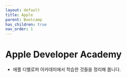 ```yaml
---
layout: default
title: Apple
parent: Bootcamp
has_children: true
nav_order: 1
---
```


# Apple Developer Academy
* 애플 디벨로퍼 아카데미에서 학습한 것들을 정리해 봅니다.

